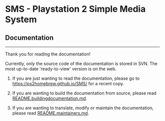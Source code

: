 # SMS - Playstation 2 Simple Media System
## Documentation
---

Thank you for reading the documentation!

Currently, only the source code of the documentation is stored in SVN. The
most up-to-date 'ready-to-view' version is on the web.

1. If you are just wanting to read the documentation, please go to https://ps2homebrew.github.io/SMS/ for a recent copy.

2. If you are wanting to build the documentation from source, please read [README.buildingdocumentation.md](README.buildingdocumentation.md).

3. If you are wanting to translate, modify or maintain the documentation, please read [README.maintainers.md](README.maintainers.md).
